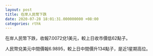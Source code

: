 ```yaml
---
layout: post
title: 在岸人民幣下跌
date: 2020-07-28 18:01:31.000000000 +08:00
categories: rthk
---
```


在岸人民幣下跌，收報7.0072兌1美元，較上日收市價低62點子。

人民幣兌美元中間價報6.9895，較上日中間價升134點子，是近1星期高位。
